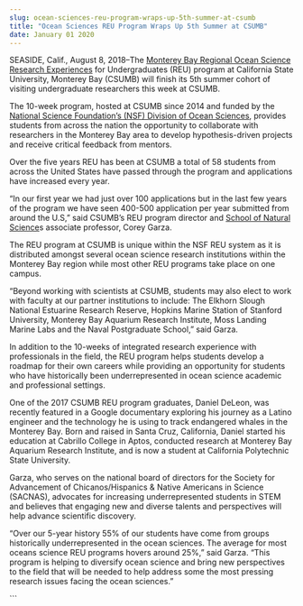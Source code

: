 ```yaml
---
slug: ocean-sciences-reu-program-wraps-up-5th-summer-at-csumb
title: "Ocean Sciences REU Program Wraps Up 5th Summer at CSUMB"
date: January 01 2020
---
```


 
<p>
  SEASIDE, Calif., August 8, 2018–The
  <a href="/reu">Monterey Bay Regional Ocean Science Research Experiences</a>
  for Undergraduates (REU) program at California State University, Monterey Bay
  (CSUMB) will finish its 5th summer cohort of visiting undergraduate
  researchers this week at CSUMB.
</p>
<p>
  The 10-week program, hosted at CSUMB since 2014 and funded by the
  <a href="https://www.nsf.gov/div/index.jsp?div=OCE"
    >National Science Foundation’s (NSF) Division of Ocean Sciences</a
  >, provides students from across the nation the opportunity to collaborate
  with researchers in the Monterey Bay area to develop hypothesis-driven
  projects and receive critical feedback from mentors.
</p>
<p>
  Over the five years REU has been at CSUMB a total of 58 students from across
  the United States have passed through the program and applications have
  increased every year.
</p>
<p>
  “In our first year we had just over 100 applications but in the last few years
  of the program we have seen 400-500 application per year submitted from around
  the U.S,” said CSUMB’s REU program director and
  <a href="/sns">School of Natural Science</a>s associate professor, Corey
  Garza.
</p>
<p>
  The REU program at CSUMB is unique within the NSF REU system as it is
  distributed amongst several ocean science research institutions within the
  Monterey Bay region while most other REU programs take place on one campus.
</p>
<p>
  “Beyond working with scientists at CSUMB, students may also elect to work with
  faculty at our partner institutions to include: The Elkhorn Slough National
  Estuarine Research Reserve, Hopkins Marine Station of Stanford University,
  Monterey Bay Aquarium Research Institute, Moss Landing Marine Labs and the
  Naval Postgraduate School,” said Garza.
</p>
<p>
  In addition to the 10-weeks of integrated research experience with
  professionals in the field, the REU program helps students develop a roadmap
  for their own careers while providing an opportunity for students who have
  historically been underrepresented in ocean science academic and professional
  settings.
</p>
<p>
  One of the 2017 CSUMB REU program graduates, Daniel DeLeon, was recently
  featured in a Google documentary exploring his journey as a Latino engineer
  and the technology he is using to track endangered whales in the Monterey Bay.
  Born and raised in Santa Cruz, California, Daniel started his education at
  Cabrillo College in Aptos, conducted research at Monterey Bay Aquarium
  Research Institute, and is now a student at California Polytechnic State
  University.
</p>
<p>
  Garza, who serves on the national board of directors for the Society for
  Advancement of Chicanos/Hispanics &amp; Native Americans in Science (SACNAS),
  advocates for increasing underrepresented students in STEM and believes that
  engaging new and diverse talents and perspectives will help advance scientific
  discovery.
</p>
<p>
  “Over our 5-year history 55% of our students have come from groups
  historically underrepresented in the ocean sciences. The average for most
  oceans science REU programs hovers around 25%,” said Garza. “This program is
  helping to diversify ocean science and bring new perspectives to the field
  that will be needed to help address some the most pressing research issues
  facing the ocean sciences.”
</p>
```
